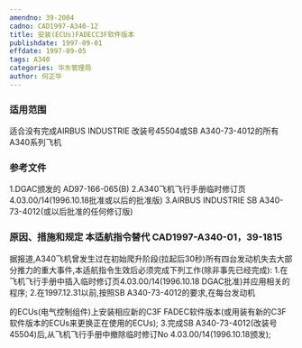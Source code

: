 ```yaml
---
amendno: 39-2004
cadno: CAD1997-A340-12
title: 安装(ECUs)FADECC3F软件版本
publishdate: 1997-09-01
effdate: 1997-09-05
tags: A340
categories: 华东管理局
author: 何正华
---
```


### 适用范围 
适合没有完成AIRBUS INDUSTRIE 改装号45504或SB A340-73-4012的所有A340系列飞机

### 参考文件
1.DGAC颁发的 AD97-166-065(B) 
    2.A340飞机飞行手册临时修订页 4.03.00/14(1996.10.18批准或以后的批准版) 
3.AIRBUS
 INDUSTRIE SB A340-73-4012(或以后批准的任何修订版) 


### 原因、措施和规定 本适航指令替代 CAD1997-A340-01，39-1815 
据报道,A340飞机曾发生过在初始爬升阶段(拉起后30秒)所有四台发动机失去大部分推力的重大事件,本适航指令生效后必须完成下列工作(除非事先已经完成): 
    1.在飞机飞行手册中插入临时修订页4.03.00/14(1996.10.18 DGAC批准)并应用相关的程序; 
    2.在1997.12.31以前,按照SB A340-73-4012的要求,在每台发动机
  
的ECUs(电气控制组件)上安装相应新的C3F FADEC软件版本(或用装有新的C3F 软件版本的ECUs来更换正在使用的ECUs); 
    3.完成SB A340-73-4012(改装号45504)后,从飞机飞行手册中撤除临时修订No 4.03.00/14(1996.10.18颁发); 
